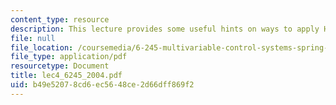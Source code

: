 ```yaml
---
content_type: resource
description: This lecture provides some useful hints on ways to apply H2 optimization.
file: null
file_location: /coursemedia/6-245-multivariable-control-systems-spring-2004/b49e52078cd6ec5648ce2d66dff869f2_lec4_6245_2004.pdf
file_type: application/pdf
resourcetype: Document
title: lec4_6245_2004.pdf
uid: b49e5207-8cd6-ec56-48ce-2d66dff869f2
---
```

